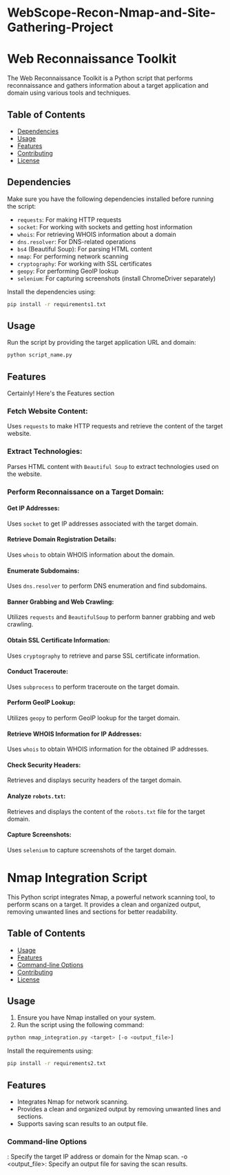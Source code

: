 # WebScope-Recon-Nmap-and-Site-Gathering-Project

# Web Reconnaissance Toolkit

The Web Reconnaissance Toolkit is a Python script that performs reconnaissance and gathers information about a target application and domain using various tools and techniques.

## Table of Contents

- [Dependencies](#dependencies)
- [Usage](#usage)
- [Features](#features)
- [Contributing](#contributing)
- [License](#license)

## Dependencies

Make sure you have the following dependencies installed before running the script:

- `requests`: For making HTTP requests
- `socket`: For working with sockets and getting host information
- `whois`: For retrieving WHOIS information about a domain
- `dns.resolver`: For DNS-related operations
- `bs4` (Beautiful Soup): For parsing HTML content
- `nmap`: For performing network scanning
- `cryptography`: For working with SSL certificates
- `geopy`: For performing GeoIP lookup
- `selenium`: For capturing screenshots (install ChromeDriver separately)

Install the dependencies using:

```bash
pip install -r requirements1.txt
```
## Usage
Run the script by providing the target application URL and domain:

```bash
python script_name.py
```

## Features
Certainly! Here's the Features section
### Fetch Website Content:

Uses `requests` to make HTTP requests and retrieve the content of the target website.

### Extract Technologies:

Parses HTML content with `Beautiful Soup` to extract technologies used on the website.

### Perform Reconnaissance on a Target Domain:

#### Get IP Addresses:

Uses `socket` to get IP addresses associated with the target domain.

#### Retrieve Domain Registration Details:

Uses `whois` to obtain WHOIS information about the domain.

#### Enumerate Subdomains:

Uses `dns.resolver` to perform DNS enumeration and find subdomains.

#### Banner Grabbing and Web Crawling:

Utilizes `requests` and `BeautifulSoup` to perform banner grabbing and web crawling.

#### Obtain SSL Certificate Information:

Uses `cryptography` to retrieve and parse SSL certificate information.

#### Conduct Traceroute:

Uses `subprocess` to perform traceroute on the target domain.

#### Perform GeoIP Lookup:

Utilizes `geopy` to perform GeoIP lookup for the target domain.

#### Retrieve WHOIS Information for IP Addresses:

Uses `whois` to obtain WHOIS information for the obtained IP addresses.

#### Check Security Headers:

Retrieves and displays security headers of the target domain.

#### Analyze `robots.txt`:

Retrieves and displays the content of the `robots.txt` file for the target domain.

#### Capture Screenshots:

Uses `selenium` to capture screenshots of the target domain.


# Nmap Integration Script

This Python script integrates Nmap, a powerful network scanning tool, to perform scans on a target. It provides a clean and organized output, removing unwanted lines and sections for better readability.

## Table of Contents

- [Usage](#usage)
- [Features](#features)
- [Command-line Options](#command-line-options)
- [Contributing](#contributing)
- [License](#license)

## Usage

1. Ensure you have Nmap installed on your system.
2. Run the script using the following command:

```bash
python nmap_integration.py <target> [-o <output_file>]

```
Install the requirements using:

```bash
pip install -r requirements2.txt
```
## Features
- Integrates Nmap for network scanning.
- Provides a clean and organized output by removing unwanted lines and sections.
- Supports saving scan results to an output file.
  
### Command-line Options

<target>: Specify the target IP address or domain for the Nmap scan.
-o <output_file>: Specify an output file for saving the scan results.
